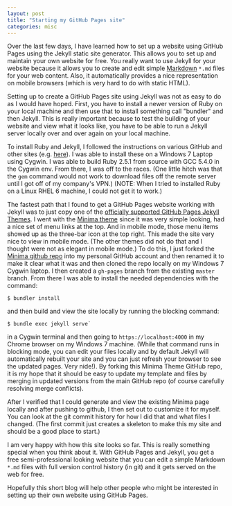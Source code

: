 ```yaml
---
layout: post
title: "Starting my GitHub Pages site"
categories: misc
---
```


Over the last few days, I have learned how to set up a website using GitHub
Pages using the Jekyll static site generator.  This allows you to set up and
maintain your own website for free.  You really want to use Jekyll for your
website because it allows you to create and edit simple
[Markdown](https://guides.github.com/features/mastering-markdown/) `*.md`
files for your web content.  Also, it automatically provides a nice
representation on mobile browsers (which is very hard to do with static HTML).

Setting up to create a GitHub Pages site using Jekyll was not as easy to do as
I would have hoped.  First, you have to install a newer version of Ruby on
your local machine and then use that to install something call "bundler" and
then Jekyll.  This is really important because to test the building of your
website and view what it looks like, you have to be able to run a Jekyll
server locally over and over again on your local machine.

To install Ruby and Jekyll, I followed the instructions on various GitHub and
other sites
(e.g. [here](https://help.github.com/articles/setting-up-your-github-pages-site-locally-with-jekyll/)). I
was able to install these on a Windows 7 Laptop using Cygwin.  I was able to
build Ruby 2.5.1 from source with GCC 5.4.0 in the Cygwin env.  From there, I
was off to the races.  (One little hitch was that the `gem` command would not
work to download files off the remote server until I got off of my company's
VPN.)  (NOTE: When I tried to installed Ruby on a Linux RHEL 6 machine, I
could not get it to work.)

The fastest path that I found to get a GitHub Pages website working with
Jekyll was to just copy one of the [officially supported GitHub Pages Jekyll
Themes](https://pages.github.com/themes/).  I went with the [Minima
theme](https://github.com/jekyll/minima) since it was very simple looking, had
a nice set of menu links at the top.  And in mobile mode, those menu items
showed up as the three-bar icon at the top right.  This made the site very
nice to view in mobile mode.  (The other themes did not do that and I thought
were not as elegant in mobile mode.)  To do this, I just forked the [Minima
github repo](https://github.com/jekyll/minima) into my personal GitHub account
and then renamed it to make it clear what it was and then cloned the repo
locally on my Windows 7 Cygwin laptop.  I then created a `gh-pages` branch
from the existing `master` branch.  From there I was able to install the
needed dependencies with the command:

```
$ bundler install
```

and then build and view the site locally by running the blocking command:

```
$ bundle exec jekyll serve`
```

in a Cygwin terminal and then going to `https://localhost:4000` in my Chrome
browser on my Windows 7 machine.  (While that command runs in blocking mode,
you can edit your files locally and by default Jekyll will automatically
rebuilt your site and you can just refresh your browser to see the updated
pages.  Very nide!).  By forking this Minima Theme GitHub repo, it is my hope
that it should be easy to update my template and files by merging in updated
versions from the main GitHub repo (of course carefully resolving merge
conflicts).

After I verified that I could generate and view the existing Minima page
locally and after pushing to github, I then set out to customize it for
myself.  You can look at the git commit history for how I did that and what
files I changed.  (The first commit just creates a skeleton to make this my
site and should be a good place to start.)

I am very happy with how this site looks so far.  This is really something
special when you think about it.  With GitHub Pages and Jekyll, you get a free
semi-professional looking website that you can edit a simple Markdown `*.md`
files with full version control history (in git) and it gets served on the web
for free.

Hopefully this short blog will help other people who might be interested in
setting up their own website using GitHub Pages.

